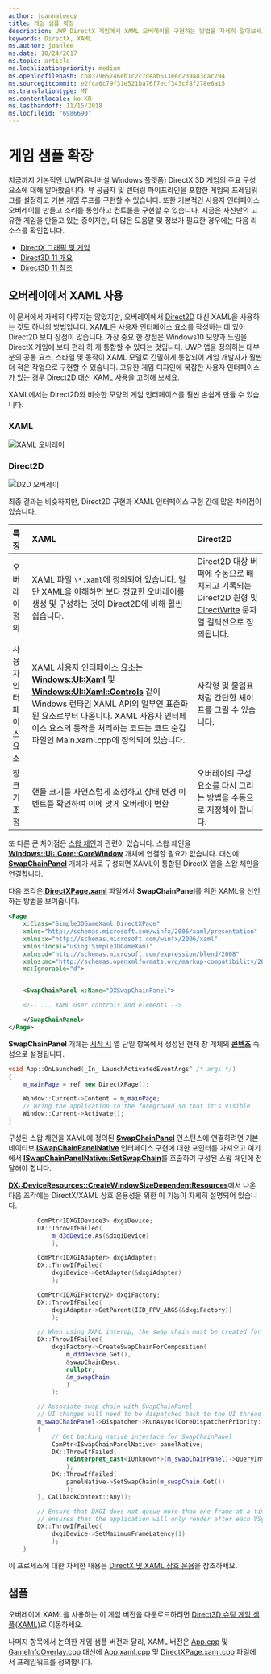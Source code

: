 ```yaml
---
author: joannaleecy
title: 게임 샘플 확장
description: UWP DirectX 게임에서 XAML 오버레이를 구현하는 방법을 자세히 알아보세요.
keywords: DirectX, XAML
ms.author: joanlee
ms.date: 10/24/2017
ms.topic: article
ms.localizationpriority: medium
ms.openlocfilehash: cb837965746eb1c2c7deab613eec239a83cac294
ms.sourcegitcommit: e2fca6c79f31e521ba76f7ecf343cf8f278e6a15
ms.translationtype: MT
ms.contentlocale: ko-KR
ms.lasthandoff: 11/15/2018
ms.locfileid: "6986690"
---
```

# <a name="extend-the-game-sample"></a>게임 샘플 확장

지금까지 기본적인 UWP(유니버설 Windows 플랫폼) DirectX 3D 게임의 주요 구성 요소에 대해 알아봤습니다. 뷰 공급자 및 렌더링 파이프라인을 포함한 게임의 프레임워크를 설정하고 기본 게임 루프를 구현할 수 있습니다. 또한 기본적인 사용자 인터페이스 오버레이를 만들고 소리를 통합하고 컨트롤을 구현할 수 있습니다. 지금은 자신만의 고유한 게임을 만들고 있는 중이지만, 더 많은 도움말 및 정보가 필요한 경우에는 다음 리소스를 확인합니다.

-   [DirectX 그래픽 및 게임](https://msdn.microsoft.com/library/windows/desktop/ee663274)
-   [Direct3D 11 개요](https://msdn.microsoft.com/library/windows/desktop/ff476345)
-   [Direct3D 11 참조](https://msdn.microsoft.com/library/windows/desktop/ff476147)

## <a name="using-xaml-for-the-overlay"></a>오버레이에서 XAML 사용


이 문서에서 자세히 다루지는 않았지만, 오버레이에서 [Direct2D](https://msdn.microsoft.com/library/windows/desktop/dd370990) 대신 XAML을 사용하는 것도 하나의 방법입니다. XAML은 사용자 인터페이스 요소를 작성하는 데 있어 Direct2D 보다 장점이 많습니다. 가장 중요 한 장점은 Windows10 모양과 느낌을 DirectX 게임에 보다 편리 하 게 통합할 수 있다는 것입니다. UWP 앱을 정의하는 대부분의 공통 요소, 스타일 및 동작이 XAML 모델로 긴밀하게 통합되어 게임 개발자가 훨씬 더 적은 작업으로 구현할 수 있습니다. 고유한 게임 디자인에 복잡한 사용자 인터페이스가 있는 경우 Direct2D 대신 XAML 사용을 고려해 보세요.

XAML에서는 Direct2D와 비슷한 모양의 게임 인터페이스를 훨씬 손쉽게 만들 수 있습니다.

### <a name="xaml"></a>XAML
![XAML 오버레이](./images/simple-dx-game-extend-xaml.PNG)

### <a name="direct2d"></a>Direct2D
![D2D 오버레이](./images/simple-dx-game-extend-d2d.PNG)

최종 결과는 비슷하지만, Direct2D 구현과 XAML 인터페이스 구현 간에 많은 차이점이 있습니다.

특징 | XAML| Direct2D
:----------|:----------- | :-----------
오버레이 정의 | XAML 파일 `\*.xaml`에 정의되어 있습니다. 일단 XAML을 이해하면 보다 정교한 오버레이를 생성 및 구성하는 것이 Direct2D에 비해 훨씬 쉽습니다.| Direct2D 대상 버퍼에 수동으로 배치되고 기록되는 Direct2D 원형 및 [DirectWrite](https://msdn.microsoft.com/library/windows/desktop/dd368038) 문자열 컬렉션으로 정의됩니다. 
사용자 인터페이스 요소 | XAML 사용자 인터페이스 요소는 [**Windows::UI::Xaml**](https://msdn.microsoft.com/library/windows/apps/br209045) 및 [**Windows::UI::Xaml::Controls**](https://msdn.microsoft.com/library/windows/apps/br227716) 같이 Windows 런타임 XAML API의 일부인 표준화된 요소로부터 나옵니다. XAML 사용자 인터페이스 요소의 동작을 처리하는 코드는 코드 숨김 파일인 Main.xaml.cpp에 정의되어 있습니다. | 사각형 및 줄임표처럼 간단한 셰이프를 그릴 수 있습니다.
창 크기 조정 | 핸들 크기를 자연스럽게 조정하고 상태 변경 이벤트를 확인하여 이에 맞게 오버레이 변환 | 오버레이의 구성 요소를 다시 그리는 방법을 수동으로 지정해야 합니다.


또 다른 큰 차이점은 [스왑 체인](https://docs.microsoft.com/windows/uwp/graphics-concepts/swap-chains)과 관련이 있습니다. 스왑 체인을 [**Windows::UI::Core::CoreWindow**](https://docs.microsoft.com/uwp/api/windows.ui.core.corewindow) 개체에 연결할 필요가 없습니다. 대신에 [**SwapChainPanel**](https://docs.microsoft.com/uwp/api/windows.ui.xaml.controls.swapchainpanel) 개체가 새로 구성되면 XAML이 통합된 DirectX 앱을 스왑 체인을 연결합니다. 

다음 조각은 [**DirectXPage.xaml**](https://github.com/Microsoft/Windows-universal-samples/blob/6370138b150ca8a34ff86de376ab6408c5587f5d/Samples/Simple3DGameXaml/cpp/DirectXPage.xaml) 파일에서 **SwapChainPanel**를 위한 XAML을 선언하는 방법을 보여줍니다.
```xml
<Page
    x:Class="Simple3DGameXaml.DirectXPage"
    xmlns="http://schemas.microsoft.com/winfx/2006/xaml/presentation"
    xmlns:x="http://schemas.microsoft.com/winfx/2006/xaml"
    xmlns:local="using:Simple3DGameXaml"
    xmlns:d="http://schemas.microsoft.com/expression/blend/2008"
    xmlns:mc="http://schemas.openxmlformats.org/markup-compatibility/2006"
    mc:Ignorable="d">


    <SwapChainPanel x:Name="DXSwapChainPanel">

    <!-- ... XAML user controls and elements -->

    </SwapChainPanel>
</Page>
```

**SwapChainPanel** 개체는 [시작 시](https://github.com/Microsoft/Windows-universal-samples/blob/6370138b150ca8a34ff86de376ab6408c5587f5d/Samples/Simple3DGameXaml/cpp/App.xaml.cpp#L45-L51) 앱 단일 항목에서 생성된 현재 창 개체의 [**콘텐츠**](https://docs.microsoft.com/uwp/api/Windows.UI.Xaml.Window.Content) 속성으로 설정됩니다.

```cpp
void App::OnLaunched(_In_ LaunchActivatedEventArgs^ /* args */)
{
    m_mainPage = ref new DirectXPage();

    Window::Current->Content = m_mainPage;
    // Bring the application to the foreground so that it's visible
    Window::Current->Activate();
}
```


구성된 스왑 체인을 XAML에 정의된 [**SwapChainPanel**](https://docs.microsoft.com/uwp/api/Windows.UI.Xaml.Controls.SwapChainPanel) 인스턴스에 연결하려면 기본 네이티브 [**ISwapChainPanelNative**](https://msdn.microsoft.com/library/dn302143) 인터페이스 구현에 대한 포인터를 가져오고 여기에서 [**ISwapChainPanelNative::SetSwapChain**](https://msdn.microsoft.com/library/windows/desktop/dn302144)를 호출하여 구성된 스왑 체인에 전달해야 합니다. 

[**DX::DeviceResources::CreateWindowSizeDependentResources**](https://github.com/Microsoft/Windows-universal-samples/blob/6370138b150ca8a34ff86de376ab6408c5587f5d/Samples/Simple3DGameXaml/cpp/Common/DeviceResources.cpp#L218-L521)에서 나온 다음 조각에는 DirectX/XAML 상호 운용성을 위한 이 기능이 자세히 설명되어 있습니다.

```cpp
        ComPtr<IDXGIDevice3> dxgiDevice;
        DX::ThrowIfFailed(
            m_d3dDevice.As(&dxgiDevice)
            );

        ComPtr<IDXGIAdapter> dxgiAdapter;
        DX::ThrowIfFailed(
            dxgiDevice->GetAdapter(&dxgiAdapter)
            );

        ComPtr<IDXGIFactory2> dxgiFactory;
        DX::ThrowIfFailed(
            dxgiAdapter->GetParent(IID_PPV_ARGS(&dxgiFactory))
            );

        // When using XAML interop, the swap chain must be created for composition.
        DX::ThrowIfFailed(
            dxgiFactory->CreateSwapChainForComposition(
                m_d3dDevice.Get(),
                &swapChainDesc,
                nullptr,
                &m_swapChain
                )
            );

        // Associate swap chain with SwapChainPanel
        // UI changes will need to be dispatched back to the UI thread
        m_swapChainPanel->Dispatcher->RunAsync(CoreDispatcherPriority::High, ref new DispatchedHandler([=]()
        {
            // Get backing native interface for SwapChainPanel
            ComPtr<ISwapChainPanelNative> panelNative;
            DX::ThrowIfFailed(
                reinterpret_cast<IUnknown*>(m_swapChainPanel)->QueryInterface(IID_PPV_ARGS(&panelNative))
                );
            DX::ThrowIfFailed(
                panelNative->SetSwapChain(m_swapChain.Get())
                );
        }, CallbackContext::Any));

        // Ensure that DXGI does not queue more than one frame at a time. This both reduces latency and
        // ensures that the application will only render after each VSync, minimizing power consumption.
        DX::ThrowIfFailed(
            dxgiDevice->SetMaximumFrameLatency(1)
            );
    }
```

이 프로세스에 대한 자세한 내용은 [DirectX 및 XAML 상호 운용](directx-and-xaml-interop.md)을 참조하세요.

## <a name="sample"></a>샘플

오버레이에 XAML을 사용하는 이 게임 버전을 다운로드하려면 [Direct3D 슈팅 게임 샘플(XAML)](https://github.com/Microsoft/Windows-universal-samples/tree/master/Samples/Simple3DGameXaml)로 이동하세요.


나머지 항목에서 논의한 게임 샘플 버전과 달리, XAML 버전은 [App.cpp](https://github.com/Microsoft/Windows-universal-samples/blob/6370138b150ca8a34ff86de376ab6408c5587f5d/Samples/Simple3DGameDX/cpp/App.cpp) 및 [GameInfoOverlay.cpp](https://github.com/Microsoft/Windows-universal-samples/blob/6370138b150ca8a34ff86de376ab6408c5587f5d/Samples/Simple3DGameDX/cpp/GameInfoOverlay.cpp) 대신에 [App.xaml.cpp](https://github.com/Microsoft/Windows-universal-samples/blob/6370138b150ca8a34ff86de376ab6408c5587f5d/Samples/Simple3DGameXaml/cpp/App.xaml.cpp) 및 [DirectXPage.xaml.cpp](https://github.com/Microsoft/Windows-universal-samples/blob/6370138b150ca8a34ff86de376ab6408c5587f5d/Samples/Simple3DGameXaml/cpp/DirectXPage.xaml.cpp) 파일에서 프레임워크를 정의합니다.